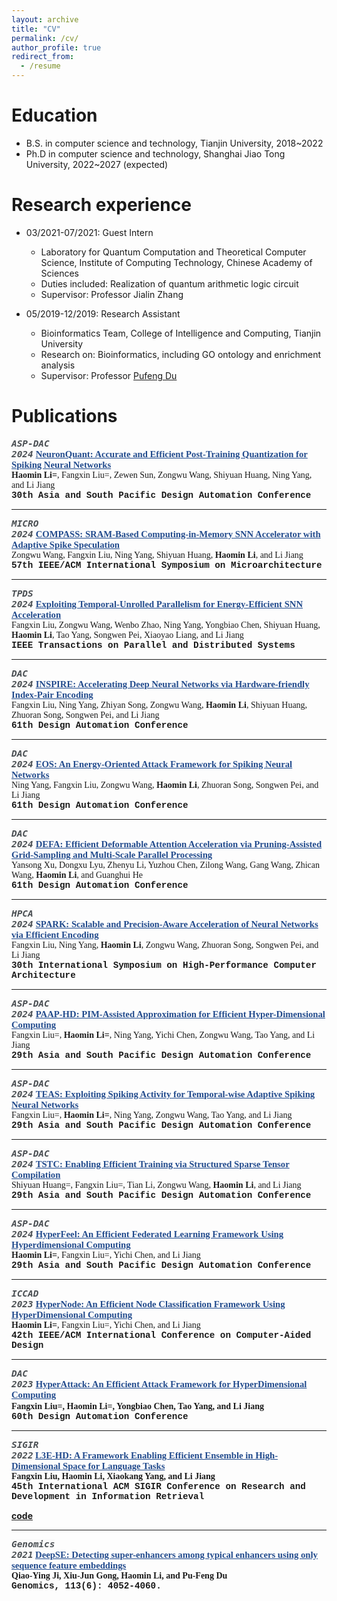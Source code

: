 ```yaml
---
layout: archive
title: "CV"
permalink: /cv/
author_profile: true
redirect_from:
  - /resume
---
```


<!-- {% include base_path %} -->

<!-- <div class="author__avatar"> <img src="../images/cv_image.jpg" class="author__avatar" alt="Haomin Li"></div> -->

Education
======
* B.S. in computer science and technology, Tianjin University, 2018~2022
* Ph.D in computer science and technology, Shanghai Jiao Tong University, 2022~2027 (expected)

Research experience
======
* 03/2021-07/2021: Guest Intern
  * Laboratory for Quantum Computation and Theoretical Computer Science, Institute of Computing Technology, Chinese Academy of Sciences
  * Duties included: Realization of quantum arithmetic logic circuit
  * Supervisor: Professor Jialin Zhang

* 05/2019-12/2019: Research Assistant
  * Bioinformatics Team, College of Intelligence and Computing, Tianjin University
  * Research on: Bioinformatics, including GO ontology and enrichment analysis
  * Supervisor: Professor [Pufeng Du](https://www.pufengdu.org/)

Publications
======

<code style="font-style:italic; color: #494e52; background-color: #fafafa; font-size: 1.03em;"><b>ASP-DAC 2024</b></code>
<a href="https://www.epeenofront.com" style="color: #224b8d; font-family: Georgia, serif; font-size: 1.05em;"><strong>
  NeuronQuant: Accurate and Efficient Post-Training Quantization for Spiking Neural Networks</strong>
</a>
<br>
<span style="font-family: Georgia, serif; "><strong>Haomin Li=</strong>, Fangxin Liu=, Zewen Sun, Zongwu Wang, Shiyuan Huang, Ning Yang, and Li Jiang
</span>
<br>
<span style="font-family: 'Courier New', Courier, monospace; font-size: 1.02em;"><strong>
30th Asia and South Pacific Design Automation Conference</strong>
</span>

--------

<code style="font-style:italic; color: #494e52; background-color: #fafafa; font-size: 1.03em;"><b>MICRO 2024</b></code>
<a href="/" style="color: #224b8d; font-family: Georgia, serif; font-size: 1.05em;"><strong>
  COMPASS: SRAM-Based Computing-in-Memory SNN Accelerator with Adaptive Spike Speculation</strong>
</a>
<br>
<span style="font-family: Georgia, serif; ">Zongwu Wang, Fangxin Liu, Ning Yang, Shiyuan Huang, <strong>Haomin Li</strong>, and Li Jiang
</span>
<br>
<span style="font-family: 'Courier New', Courier, monospace; font-size: 1.02em;"><strong>
57th IEEE/ACM International Symposium on Microarchitecture</strong>
</span>

--------

<code style="font-style:italic; color: #494e52; background-color: #fafafa; font-size: 1.03em;"><b>TPDS 2024</b></code>
<a href="https://www.computer.org/csdl/journal/td/5555/01/10561563/1XSjAqPAVEs" style="color: #224b8d; font-family: Georgia, serif; font-size: 1.05em;"><strong>
  Exploiting Temporal-Unrolled Parallelism for Energy-Efficient SNN Acceleration</strong>
</a>
<br>
<span style="font-family: Georgia, serif; ">Fangxin Liu, Zongwu Wang, Wenbo Zhao, Ning Yang, Yongbiao Chen, Shiyuan Huang, <strong>Haomin Li</strong>, Tao Yang, Songwen Pei, Xiaoyao Liang, and Li Jiang
</span>
<br>
<span style="font-family: 'Courier New', Courier, monospace; font-size: 1.02em;"><strong>
IEEE Transactions on Parallel and Distributed Systems</strong>
</span>

--------

<code style="font-style:italic; color: #494e52; background-color: #fafafa; font-size: 1.03em;"><b>DAC 2024</b></code>
<a href="/" style="color: #224b8d; font-family: Georgia, serif; font-size: 1.05em;"><strong>
  INSPIRE: Accelerating Deep Neural Networks via Hardware-friendly Index-Pair Encoding</strong>
</a>
<br>
<span style="font-family: Georgia, serif; ">Fangxin Liu, Ning Yang, Zhiyan Song, Zongwu Wang, <strong>Haomin Li</strong>, Shiyuan Huang, Zhuoran Song, Songwen Pei, and Li Jiang
</span>
<br>
<span style="font-family: 'Courier New', Courier, monospace; font-size: 1.02em;"><strong>
61th Design Automation Conference</strong>
</span>

--------

<code style="font-style:italic; color: #494e52; background-color: #fafafa; font-size: 1.03em;"><b>DAC 2024</b></code>
<a href="/" style="color: #224b8d; font-family: Georgia, serif; font-size: 1.05em;"><strong>
  EOS: An Energy-Oriented Attack Framework for Spiking Neural Networks</strong>
</a>
<br>
<span style="font-family: Georgia, serif; ">Ning Yang, Fangxin Liu, Zongwu Wang, <strong>Haomin Li</strong>, Zhuoran Song, Songwen Pei, and Li Jiang
</span>
<br>
<span style="font-family: 'Courier New', Courier, monospace; font-size: 1.02em;"><strong>
61th Design Automation Conference</strong>
</span>

--------

<code style="font-style:italic; color: #494e52; background-color: #fafafa; font-size: 1.03em;"><b>DAC 2024</b></code>
<a href="https://arxiv.org/abs/2403.10913" style="color: #224b8d; font-family: Georgia, serif; font-size: 1.05em;"><strong>
  DEFA: Efficient Deformable Attention Acceleration via Pruning-Assisted Grid-Sampling and Multi-Scale Parallel Processing</strong>
</a>
<br>
<span style="font-family: Georgia, serif; ">Yansong Xu, Dongxu Lyu, Zhenyu Li, Yuzhou Chen, Zilong Wang, Gang Wang, Zhican Wang, <strong>Haomin Li</strong>, and Guanghui He
</span>
<br>
<span style="font-family: 'Courier New', Courier, monospace; font-size: 1.02em;"><strong>
61th Design Automation Conference</strong>
</span>

--------

<code style="font-style:italic; color: #494e52; background-color: #fafafa; font-size: 1.03em;"><b>HPCA 2024</b></code>
<a href="https://ieeexplore.ieee.org/abstract/document/10476472" style="color: #224b8d; font-family: Georgia, serif; font-size: 1.05em;"><strong>
  SPARK: Scalable and Precision-Aware Acceleration of Neural Networks via Efficient Encoding</strong>
</a>
<br>
<span style="font-family: Georgia, serif; ">Fangxin Liu, Ning Yang, <strong>Haomin Li</strong>, Zongwu Wang, Zhuoran Song, Songwen Pei, and Li Jiang
</span>
<br>
<span style="font-family: 'Courier New', Courier, monospace; font-size: 1.02em;"><strong>
30th International Symposium on High-Performance Computer Architecture</strong>
</span>

--------

<code style="font-style:italic; color: #494e52; background-color: #fafafa; font-size: 1.03em;"><b>ASP-DAC 2024</b></code>
<a href="https://ieeexplore.ieee.org/abstract/document/10473823" style="color: #224b8d; font-family: Georgia, serif; font-size: 1.05em;"><strong>
  PAAP-HD: PIM-Assisted Approximation for Efficient Hyper-Dimensional Computing</strong>
</a>
<br>
<span style="font-family: Georgia, serif; ">Fangxin Liu=, <strong>Haomin Li=</strong>, Ning Yang, Yichi Chen, Zongwu Wang, Tao Yang, and Li Jiang
</span>
<br>
<span style="font-family: 'Courier New', Courier, monospace; font-size: 1.02em;"><strong>
29th Asia and South Pacific Design Automation Conference</strong>
</span>

--------

<code style="font-style:italic; color: #494e52; background-color: #fafafa; font-size: 1.03em;"><b>ASP-DAC 2024</b></code>
<a href="https://ieeexplore.ieee.org/abstract/document/10473984" style="color: #224b8d; font-family: Georgia, serif; font-size: 1.05em;"><strong>
  TEAS: Exploiting Spiking Activity for Temporal-wise Adaptive Spiking Neural Networks</strong>
</a>
<br>
<span style="font-family: Georgia, serif; ">Fangxin Liu=, <strong>Haomin Li=</strong>, Ning Yang, Zongwu Wang, Tao Yang, and Li Jiang
</span>
<br>
<span style="font-family: 'Courier New', Courier, monospace; font-size: 1.02em;"><strong>
29th Asia and South Pacific Design Automation Conference</strong>
</span>

--------

<code style="font-style:italic; color: #494e52; background-color: #fafafa; font-size: 1.03em;"><b>ASP-DAC 2024</b></code>
<a href="https://ieeexplore.ieee.org/abstract/document/10473981" style="color: #224b8d; font-family: Georgia, serif; font-size: 1.05em;"><strong>
  TSTC: Enabling Efficient Training via Structured Sparse Tensor Compilation</strong>
</a>
<br>
<span style="font-family: Georgia, serif; ">Shiyuan Huang=, Fangxin Liu=, Tian Li, Zongwu Wang, <strong>Haomin Li</strong>, and Li Jiang
</span>
<br>
<span style="font-family: 'Courier New', Courier, monospace; font-size: 1.02em;"><strong>
29th Asia and South Pacific Design Automation Conference</strong>
</span>

--------

<code style="font-style:italic; color: #494e52; background-color: #fafafa; font-size: 1.03em;"><b>ASP-DAC 2024</b></code>
<a href="https://ieeexplore.ieee.org/abstract/document/10473907" style="color: #224b8d; font-family: Georgia, serif; font-size: 1.05em;"><strong>
  HyperFeel: An Efficient Federated Learning Framework Using Hyperdimensional Computing</strong>
</a>
<br>
<span style="font-family: Georgia, serif; "><strong>Haomin Li=</strong>, Fangxin Liu=, Yichi Chen, and Li Jiang
</span>
<br>
<span style="font-family: 'Courier New', Courier, monospace; font-size: 1.02em;"><strong>
29th Asia and South Pacific Design Automation Conference</strong>
</span>

--------

<code style="font-style:italic; color: #494e52; background-color: #fafafa; font-size: 1.03em;"><b>ICCAD 2023</b></code>
<a href="https://ieeexplore.ieee.org/abstract/document/10323813" style="color: #224b8d; font-family: Georgia, serif; font-size: 1.05em;"><strong>
  HyperNode: An Efficient Node Classification Framework Using HyperDimensional Computing</strong>
</a>
<br>
<span style="font-family: Georgia, serif; "><strong>Haomin Li=</strong>, Fangxin Liu=, Yichi Chen, and Li Jiang
</span>
<br>
<span style="font-family: 'Courier New', Courier, monospace; font-size: 1.02em;"><strong>
42th IEEE/ACM International Conference on Computer-Aided Design</strong>
</span>

--------

<code style="font-style:italic; color: #494e52; background-color: #fafafa; font-size: 1.03em;"><b>DAC 2023</b></code>
<a href="https://ieeexplore.ieee.org/abstract/document/10247811" style="color: #224b8d; font-family: Georgia, serif; font-size: 1.05em;"><strong>
  HyperAttack: An Efficient Attack Framework for HyperDimensional Computing</strong>
</a>
<br>
<span style="font-family: Georgia, serif; "><strong>Fangxin Liu=, <strong>Haomin Li=</strong>, Yongbiao Chen, Tao Yang, and Li Jiang
</span>
<br>
<span style="font-family: 'Courier New', Courier, monospace; font-size: 1.02em;"><strong>
60th Design Automation Conference </strong>
</span>

--------

<code style="font-style:italic; color: #494e52; background-color: #fafafa; font-size: 1.03em;"><b>SIGIR 2022</b></code>
<a href="https://dl.acm.org/doi/abs/10.1145/3477495.3531761" style="color: #224b8d; font-family: Georgia, serif; font-size: 1.05em;"><strong>
  L3E-HD: A Framework Enabling Efficient Ensemble in High-Dimensional Space for Language Tasks</strong>
</a>
<br>
<span style="font-family: Georgia, serif; ">Fangxin Liu, <strong>Haomin Li</strong>, Xiaokang Yang, and Li Jiang
</span>
<br>
<span style="font-family: 'Courier New', Courier, monospace; font-size: 1.02em;"><strong>
45th International ACM SIGIR Conference on Research and Development in Information Retrieval </strong>
</span>

[code](https://github.com/MXHX7199/SIGIR22-EnsembleHDC)

--------

<code style="font-style:italic; color: #494e52; background-color: #fafafa; font-size: 1.03em;"><b>Genomics 2021</b></code>
<a href="https://www.sciencedirect.com/science/article/pii/S0888754321003700" style="color: #224b8d; font-family: Georgia, serif; font-size: 1.05em;"><strong>
  DeepSE: Detecting super-enhancers among typical enhancers using only sequence feature embeddings</strong>
</a>
<br>
<span style="font-family: Georgia, serif; ">Qiao-Ying Ji, Xiu-Jun Gong, <strong>Haomin Li</strong>, and Pu-Feng Du
</span>
<br>
<span style="font-family: 'Courier New', Courier, monospace; font-size: 1.02em;"><strong>
Genomics, 113(6): 4052-4060.</strong>
</span>
